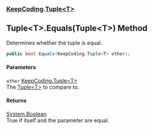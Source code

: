 ### [KeepCoding](KeepCoding.md 'KeepCoding').[Tuple&lt;T&gt;](KeepCoding_Tuple_T_.md 'KeepCoding.Tuple&lt;T&gt;')
## Tuple&lt;T&gt;.Equals(Tuple&lt;T&gt;) Method
Determines whether the tuple is equal.  
```csharp
public bool Equals(KeepCoding.Tuple<T> other);
```
#### Parameters
<a name='KeepCoding_Tuple_T__Equals(KeepCoding_Tuple_T_)_other'></a>
`other` [KeepCoding.Tuple&lt;](KeepCoding_Tuple_T_.md 'KeepCoding.Tuple&lt;T&gt;')[T](KeepCoding_Tuple_T_.md#KeepCoding_Tuple_T__T 'KeepCoding.Tuple&lt;T&gt;.T')[&gt;](KeepCoding_Tuple_T_.md 'KeepCoding.Tuple&lt;T&gt;')  
The [Tuple&lt;T&gt;](KeepCoding_Tuple_T_.md 'KeepCoding.Tuple&lt;T&gt;') to compare to.
  
#### Returns
[System.Boolean](https://docs.microsoft.com/en-us/dotnet/api/System.Boolean 'System.Boolean')  
True if itself and the parameter are equal.

